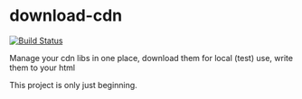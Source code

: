 # download-cdn

[![Build Status](https://travis-ci.org/cmplank/download-cdn.svg?branch=master)](https://travis-ci.org/cmplank/download-cdn)

Manage your cdn libs in one place, download them for local (test) use, write them to your html

This project is only just beginning.